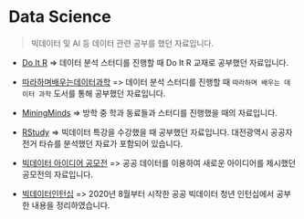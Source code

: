 # Data Science

> 빅데이터 및 AI 등 데이터 관련 공부를 했던 자료입니다.



* [Do It R](./DoitR) => 데이터 분석 스터디를 진행할 때 Do It R 교재로 공부했던 자료입니다.
* [따라하며배우는데이터과학](./따라하며배우는데이터과학) => 데이터 분석 스터디를 진행할 때 `따라하며 배우는 데이터 과학` 도서를 통해 공부했던 자료입니다.
* [MiningMinds](./MiningMinds) => 방학 중 학과 동료들과 스터디를 진행했을 때의 자료입니다.
* [RStudy](./RStudy) => 빅데이터 특강을 수강했을 때 공부했던 자료입니다. 대전광역시 공공자전거 타슈를 분석했던 자료가 포함되어 있습니다.
* [빅데이터 아이디어 공모전](./빅데이터_아이디어_공모전) => 공공 데이터를 이용하여 새로운 아이디어를 제시했던 공모전의 자료입니다.

* [빅데이터인턴십](./빅데이터인턴십) => 2020년 8월부터 시작한 공공 빅데이터 청년 인턴십에서 공부한 내용을 정리하였습니다.


